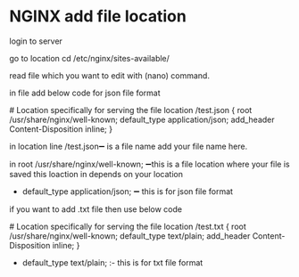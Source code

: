 # NGINX add file location

login to server

go to location cd /etc/nginx/sites-available/

read file which you want to edit with (nano) command.

in file add below code for json file format

<aside>
 # Location specifically for serving the file
location /test.json {
    root /usr/share/nginx/well-known;
    default_type application/json;
    add_header Content-Disposition inline;
}

</aside>

in location line /test.json➖ is a file name add your file name here.

in root /usr/share/nginx/well-known; ➖this is a file location where your file is saved this loaction in depends on your location

- default_type application/json; ➖ this is for json file format

if you want to add .txt file then use below code

<aside>
 # Location specifically for serving the file
location /test.txt {
    root /usr/share/nginx/well-known;
    default_type text/plain;
    add_header Content-Disposition inline;
}

</aside>

- default_type text/plain; :- this is for txt file format